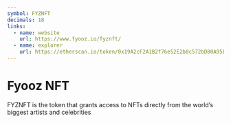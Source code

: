 ```yaml
---
symbol: FYZNFT
decimals: 18
links:
  - name: website
    url: https://www.fyooz.io/fyznft/
  - name: explorer
    url: https://etherscan.io/token/0x19A2cF2A1B2f76e52E2b0c572bD80A95B4Fa8643
---
```


# Fyooz NFT

FYZNFT is the token that grants access to NFTs directly from the world’s biggest artists and celebrities
